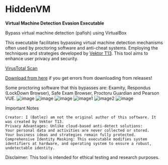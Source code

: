 # HiddenVM
**Virtual Machine Detection Evasion Executable**

Bypass virtual machine detection (pafish) using VirtualBox

This executable facilitates bypassing virtual machine detection mechanisms often used by proctoring software and anti-cheat systems. Employing the techniques and strategies developed by [Vektor T13](https://detect.expert/). This tool aims to enhance user privacy and security.

[VirusTotal Scan](https://www.virustotal.com/gui/file/17ba6063ba20eba0ffc6538609d0cd216e015efd146e6e82e7de33e743cd8905/detection)

[Download from here](https://www.mediafire.com/folder/wyy80hf59kd9r/HiddenVM) if you get errors from downloading from releases!

Some proctoring software that this bypasses are: Examity, Respondus (LockDown Browser), Safe Exam Browser, Proctoru Guardian and Pearson VUE.
![image](https://github.com/Batlez/HiddenVM/assets/63690709/51e1df60-4338-4da9-b5a3-ffe61c054797)
![image](https://github.com/Batlez/HiddenVM/assets/63690709/9f3ae77a-2bea-4824-bf3f-24556fb54045)
![image](https://github.com/Batlez/HiddenVM/assets/63690709/438c960f-f712-4016-8f92-0ad2c731a8bc)
![image1](https://github.com/Batlez/HiddenVM/assets/63690709/17213a48-d6f3-4f82-87ac-2cb2f6f197f4)
![image2](https://github.com/Batlez/HiddenVM/assets/63690709/47acefba-842b-4493-ad16-4709b9039dbc)
![image](https://github.com/Batlez/HiddenVM/assets/63690709/93b09350-86ad-4fb9-966c-ed1f56a12f1e)

Important Notes

    Creator: I (Batlez) am not the original author of this software. It was created by Vektor T13.
    Privacy Advantages: Unlike cloud-based anti-detect solutions:
    Your personal data and activities are never collected or stored.
    Your business ideas and strategies remain fully protected.
    Comprehensive Identity Masking: This executable modifies system identifiers at hardware, and operating system to ensure a robust, undetectable identity.

Disclaimer: This tool is intended for ethical testing and research purposes.
